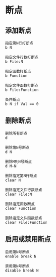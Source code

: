 # 断点

## 添加断点

    指定第N行打断点
    b N

    指定文件行数打断点
    b File:N

    指定函数打断点
    b Function

    指定文件函数打断点
    b File:Function

    条件断点
    b N if Val == 0

## 删除断点

    删除所有断点
    d

    删除第N号断点
    d N

    删除M到N号断点
    d M-N

    删除指定第N行断点
    clear N

    删除指定文件行数断点
    clear File:N

    删除指定函数断点
    clear Function

    删除指定文件函数断点
    clear File:Function

## 启用或禁用断点

    启用第N号断点
    enable break N

    禁用第N号断点
    disable break N
